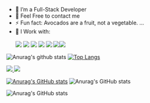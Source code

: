 - 🌱 I’m a Full-Stack Developer
- 💬 Feel Free to contact me
- ⚡ Fun fact: Avocados are a fruit, not a vegetable. ...
- 🤔 I Work with: <br><br> <image src="https://img.shields.io/badge/HTML5-E34F26?style=for-the-badge&logo=html5&logoColor=white" />
  <image src="https://img.shields.io/badge/CSS-239120?&style=for-the-badge&logo=css3&logoColor=white" />
  <image src="https://img.shields.io/badge/Bootstrap-563D7C?style=for-the-badge&logo=bootstrap&logoColor=white">
  <image src="https://img.shields.io/badge/JavaScript-F7DF1E?style=for-the-badge&logo=javascript&logoColor=black">
  <image src="https://img.shields.io/badge/React-20232A?style=for-the-badge&logo=react&logoColor=61DAFB">
  <image src="https://img.shields.io/badge/Node.js-43853D?style=for-the-badge&logo=node.js&logoColor=white"><image src="https://img.shields.io/badge/GitHub-100000?style=for-the-badge&logo=github&logoColor=white"> 

![Anurag's github stats](https://github-readme-stats.vercel.app/api?username=ahmadad62&show_icons=true&theme=synthwave)
[![Top Langs](https://github-readme-stats.vercel.app/api/top-langs/?username=ahmadad62&langs_count=3&show_icons=true&theme=synthwave)](https://youtu.be/dQw4w9WgXcQ)


<a href="https://github.com/ahmadad62">
  <img src="https://img.shields.io/github/followers/ahmadad62">
</a>
<a href="https://github.com/ahmadad62">
  <img src="https://img.shields.io/github/stars/ahmadad62">
</a>
<!--
<image src="">
<image src=""> -->

[![Anurag's GitHub stats](https://github-readme-stats.vercel.app/api?username=ahmadad62)](https://github.com/anuraghazra/github-readme-stats)
    ![Anurag's GitHub stats](https://github-readme-stats.vercel.app/api?username=ahmadad62&count_private=true)

![Anurag's GitHub stats](https://github-readme-stats.vercel.app/api?username=ahmadad62&theme=tokyonight&show_icons=true&count_private=true)
